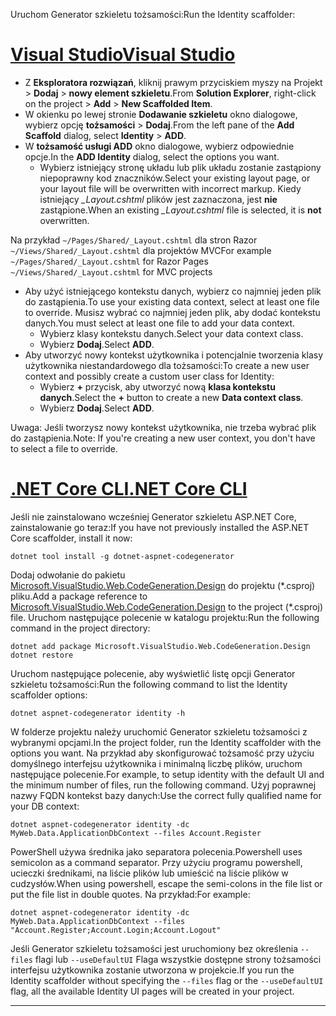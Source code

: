 <span data-ttu-id="94221-101">Uruchom Generator szkieletu tożsamości:</span><span class="sxs-lookup"><span data-stu-id="94221-101">Run the Identity scaffolder:</span></span>

# <a name="visual-studiotabvisual-studio"></a>[<span data-ttu-id="94221-102">Visual Studio</span><span class="sxs-lookup"><span data-stu-id="94221-102">Visual Studio</span></span>](#tab/visual-studio)

* <span data-ttu-id="94221-103">Z **Eksploratora rozwiązań**, kliknij prawym przyciskiem myszy na Projekt > **Dodaj** > **nowy element szkieletu**.</span><span class="sxs-lookup"><span data-stu-id="94221-103">From **Solution Explorer**, right-click on the project > **Add** > **New Scaffolded Item**.</span></span>
* <span data-ttu-id="94221-104">W okienku po lewej stronie **Dodawanie szkieletu** okno dialogowe, wybierz opcję **tożsamości** > **Dodaj**.</span><span class="sxs-lookup"><span data-stu-id="94221-104">From the left pane of the **Add Scaffold** dialog, select **Identity** > **ADD**.</span></span>
* <span data-ttu-id="94221-105">W **tożsamość usługi ADD** okno dialogowe, wybierz odpowiednie opcje.</span><span class="sxs-lookup"><span data-stu-id="94221-105">In the **ADD Identity** dialog, select the options you want.</span></span>
  * <span data-ttu-id="94221-106">Wybierz istniejący stronę układu lub plik układu zostanie zastąpiony niepoprawny kod znaczników.</span><span class="sxs-lookup"><span data-stu-id="94221-106">Select your existing layout page, or your layout file will be overwritten with incorrect markup.</span></span> <span data-ttu-id="94221-107">Kiedy istniejący  *\_Layout.cshtml* plików jest zaznaczona, jest **nie** zastąpione.</span><span class="sxs-lookup"><span data-stu-id="94221-107">When an existing *\_Layout.cshtml* file is selected, it is **not** overwritten.</span></span>

 <span data-ttu-id="94221-108">Na przykład `~/Pages/Shared/_Layout.cshtml` dla stron Razor `~/Views/Shared/_Layout.cshtml` dla projektów MVC</span><span class="sxs-lookup"><span data-stu-id="94221-108">For example `~/Pages/Shared/_Layout.cshtml` for Razor Pages `~/Views/Shared/_Layout.cshtml` for MVC projects</span></span>
* <span data-ttu-id="94221-109">Aby użyć istniejącego kontekstu danych, wybierz co najmniej jeden plik do zastąpienia.</span><span class="sxs-lookup"><span data-stu-id="94221-109">To use your existing data context, select at least one file to override.</span></span> <span data-ttu-id="94221-110">Musisz wybrać co najmniej jeden plik, aby dodać kontekstu danych.</span><span class="sxs-lookup"><span data-stu-id="94221-110">You must select at least one file to add your data context.</span></span>
  * <span data-ttu-id="94221-111">Wybierz klasy kontekstu danych.</span><span class="sxs-lookup"><span data-stu-id="94221-111">Select your data context class.</span></span>
  * <span data-ttu-id="94221-112">Wybierz **Dodaj**.</span><span class="sxs-lookup"><span data-stu-id="94221-112">Select **ADD**.</span></span>
* <span data-ttu-id="94221-113">Aby utworzyć nowy kontekst użytkownika i potencjalnie tworzenia klasy użytkownika niestandardowego dla tożsamości:</span><span class="sxs-lookup"><span data-stu-id="94221-113">To create a new user context and possibly create a custom user class for Identity:</span></span>
  * <span data-ttu-id="94221-114">Wybierz **+** przycisk, aby utworzyć nową **klasa kontekstu danych**.</span><span class="sxs-lookup"><span data-stu-id="94221-114">Select the **+** button to create a new **Data context class**.</span></span>
  * <span data-ttu-id="94221-115">Wybierz **Dodaj**.</span><span class="sxs-lookup"><span data-stu-id="94221-115">Select **ADD**.</span></span>

<span data-ttu-id="94221-116">Uwaga: Jeśli tworzysz nowy kontekst użytkownika, nie trzeba wybrać plik do zastąpienia.</span><span class="sxs-lookup"><span data-stu-id="94221-116">Note: If you're creating a new user context, you don't have to select a file to override.</span></span>

# <a name="net-core-clitabnetcore-cli"></a>[<span data-ttu-id="94221-117">.NET Core CLI</span><span class="sxs-lookup"><span data-stu-id="94221-117">.NET Core CLI</span></span>](#tab/netcore-cli)

<span data-ttu-id="94221-118">Jeśli nie zainstalowano wcześniej Generator szkieletu ASP.NET Core, zainstalowanie go teraz:</span><span class="sxs-lookup"><span data-stu-id="94221-118">If you have not previously installed the ASP.NET Core scaffolder, install it now:</span></span>

```cli
dotnet tool install -g dotnet-aspnet-codegenerator
```

<span data-ttu-id="94221-119">Dodaj odwołanie do pakietu [Microsoft.VisualStudio.Web.CodeGeneration.Design](https://www.nuget.org/packages/Microsoft.VisualStudio.Web.CodeGeneration.Design/) do projektu (\*.csproj) pliku.</span><span class="sxs-lookup"><span data-stu-id="94221-119">Add a package reference to [Microsoft.VisualStudio.Web.CodeGeneration.Design](https://www.nuget.org/packages/Microsoft.VisualStudio.Web.CodeGeneration.Design/) to the project (\*.csproj) file.</span></span> <span data-ttu-id="94221-120">Uruchom następujące polecenie w katalogu projektu:</span><span class="sxs-lookup"><span data-stu-id="94221-120">Run the following command in the project directory:</span></span>

```cli
dotnet add package Microsoft.VisualStudio.Web.CodeGeneration.Design
dotnet restore
```

<span data-ttu-id="94221-121">Uruchom następujące polecenie, aby wyświetlić listę opcji Generator szkieletu tożsamości:</span><span class="sxs-lookup"><span data-stu-id="94221-121">Run the following command to list the Identity scaffolder options:</span></span>

```cli
dotnet aspnet-codegenerator identity -h
```

<span data-ttu-id="94221-122">W folderze projektu należy uruchomić Generator szkieletu tożsamości z wybranymi opcjami.</span><span class="sxs-lookup"><span data-stu-id="94221-122">In the project folder, run the Identity scaffolder with the options you want.</span></span> <span data-ttu-id="94221-123">Na przykład aby skonfigurować tożsamość przy użyciu domyślnego interfejsu użytkownika i minimalną liczbę plików, uruchom następujące polecenie.</span><span class="sxs-lookup"><span data-stu-id="94221-123">For example, to setup identity with the default UI and the minimum number of files, run the following command.</span></span> <span data-ttu-id="94221-124">Użyj poprawnej nazwy FQDN kontekst bazy danych:</span><span class="sxs-lookup"><span data-stu-id="94221-124">Use the correct fully qualified name for your DB context:</span></span>

```cli
dotnet aspnet-codegenerator identity -dc MyWeb.Data.ApplicationDbContext --files Account.Register
```

<span data-ttu-id="94221-125">PowerShell używa średnika jako separatora polecenia.</span><span class="sxs-lookup"><span data-stu-id="94221-125">Powershell uses semicolon as a command separator.</span></span> <span data-ttu-id="94221-126">Przy użyciu programu powershell, ucieczki średnikami, na liście plików lub umieścić na liście plików w cudzysłów.</span><span class="sxs-lookup"><span data-stu-id="94221-126">When using powershell, escape the semi-colons in the file list or put the file list in double quotes.</span></span> <span data-ttu-id="94221-127">Na przykład:</span><span class="sxs-lookup"><span data-stu-id="94221-127">For example:</span></span>

```cli
dotnet aspnet-codegenerator identity -dc MyWeb.Data.ApplicationDbContext --files "Account.Register;Account.Login;Account.Logout"
```

<span data-ttu-id="94221-128">Jeśli Generator szkieletu tożsamości jest uruchomiony bez określenia `--files` flagi lub `--useDefaultUI` Flaga wszystkie dostępne strony tożsamości interfejsu użytkownika zostanie utworzona w projekcie.</span><span class="sxs-lookup"><span data-stu-id="94221-128">If you run the Identity scaffolder without specifying the `--files` flag or the `--useDefaultUI` flag, all the available Identity UI pages will be created in your project.</span></span>

-------------
